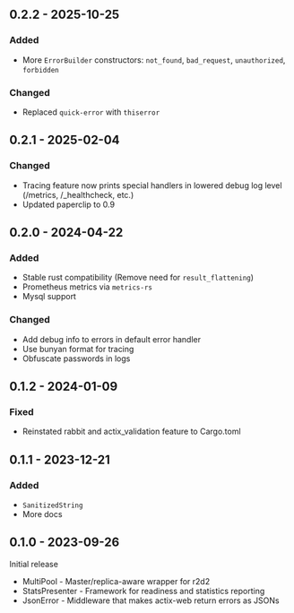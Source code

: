 <!-- markdownlint-configure-file { "no-duplicate-heading": { "siblings_only": true } } -->

<!-- markdownlint-disable-next-line first-line-h1 -->
## 0.2.2 - 2025-10-25

### Added

* More `ErrorBuilder` constructors: `not_found`, `bad_request`, `unauthorized`, `forbidden`

### Changed

* Replaced `quick-error` with `thiserror`

## 0.2.1 - 2025-02-04

### Changed

* Tracing feature now prints special handlers in lowered debug log level (/metrics, /_healthcheck, etc.)
* Updated paperclip to 0.9

## 0.2.0 - 2024-04-22

### Added

* Stable rust compatibility (Remove need for `result_flattening`)
* Prometheus metrics via `metrics-rs`
* Mysql support

### Changed

* Add debug info to errors in default error handler
* Use bunyan format for tracing
* Obfuscate passwords in logs

## 0.1.2 - 2024-01-09

### Fixed

* Reinstated rabbit and actix_validation feature to Cargo.toml

## 0.1.1 - 2023-12-21

### Added

* `SanitizedString`
* More docs

## 0.1.0 - 2023-09-26

Initial release

* MultiPool - Master/replica-aware wrapper for r2d2
* StatsPresenter - Framework for readiness and statistics reporting
* JsonError - Middleware that makes actix-web return errors as JSONs
